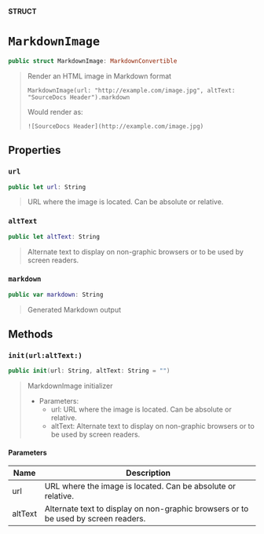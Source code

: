**STRUCT**

# `MarkdownImage`

```swift
public struct MarkdownImage: MarkdownConvertible
```

> Render an HTML image in Markdown format
>
>     MarkdownImage(url: "http://example.com/image.jpg", altText: "SourceDocs Header").markdown
>
> Would render as:
>
>     ![SourceDocs Header](http://example.com/image.jpg)

## Properties
### `url`

```swift
public let url: String
```

> URL where the image is located. Can be absolute or relative.

### `altText`

```swift
public let altText: String
```

> Alternate text to display on non-graphic browsers or to be used by screen readers.

### `markdown`

```swift
public var markdown: String
```

> Generated Markdown output

## Methods
### `init(url:altText:)`

```swift
public init(url: String, altText: String = "")
```

> MarkdownImage initializer
>
> - Parameters:
>   - url: URL where the image is located. Can be absolute or relative.
>   - altText: Alternate text to display on non-graphic browsers or to be used by screen readers.

#### Parameters

| Name | Description |
| ---- | ----------- |
| url | URL where the image is located. Can be absolute or relative. |
| altText | Alternate text to display on non-graphic browsers or to be used by screen readers. |